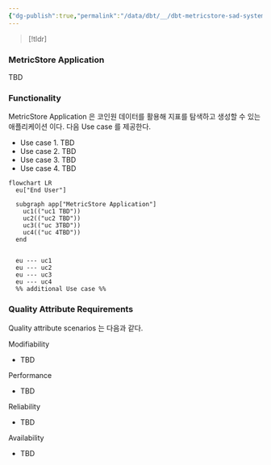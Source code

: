 ```yaml
---
{"dg-publish":true,"permalink":"/data/dbt/__/dbt-metricstore-sad-system-overview/","noteIcon":"","created":"2024-06-30T00:39:32.000+09:00"}
---
```



> [!tldr] 


### MetricStore Application


TBD


### Functionality



MetricStore Application 은 코인원 데이터를 활용해 지표를 탐색하고 생성할 수 있는 애플리케이션 이다. 다음 Use case 를 제공한다.
- Use case 1. TBD
- Use case 2. TBD
- Use case 3. TBD
- Use case 4. TBD

```mermaid
flowchart LR
  eu["End User"]

  subgraph app["MetricStore Application"]
    uc1(("uc1 TBD"))
    uc2(("uc2 TBD"))
    uc3(("uc 3TBD"))
    uc4(("uc 4TBD"))
  end


  eu --- uc1
  eu --- uc2
  eu --- uc3
  eu --- uc4
  %% additional Use case %%

```


### Quality Attribute Requirements


Quality attribute scenarios 는 다음과 같다.

Modifiability
- TBD

Performance
- TBD

Reliability
- TBD

Availability
- TBD

